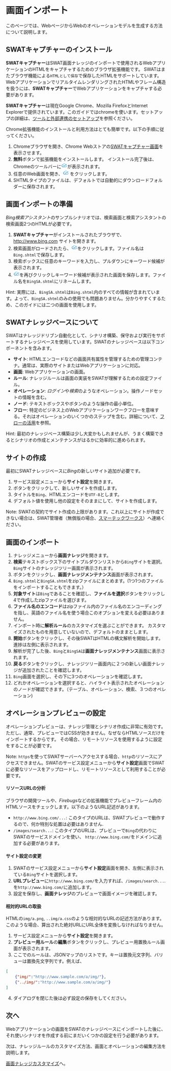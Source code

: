 ﻿画面インポート
===

このページでは、WebページからWebのオペレーションモデルを生成する方法について説明します。

SWATキャプチャーのインストール
---

**SWATキャプチャー**はSWAT画面ナレッジのインポートで使用されるWebアプリケーションのHTMLをキャプチャするためのブラウザ拡張機能です。 SWATはまたブラウザ機能による`HTMLとして保存`で保存したHTMLをサポートしています。 WebアプリケーションでリアルタイムレンダリングされたHTMLやフレーム構造を扱うには、**SWATキャプチャー**でWebアプリケーションをキャプチャする必要があります。

**SWATキャプチャー**は現在Google Chrome、Mozilla FirefoxとInternet Explorerで提供されています。このガイドではchromeを使います。セットアップの詳細は、[ツールと外部連携のセットアップ](setup_tools.md#SWATキャプチャー)を参照ください。 

Chrome拡張機能のインストールと利用方法はとても簡単です。以下の手順に従ってください。

1. Chromeブラウザを開き、Chrome Webストアの[SWATキャプチャー画面](https://chrome.google.com/webstore/detail/lblhhpmbencpjckcgehlfndpibomonie)を表示させます。 
2. <span class="glyphicon glyphicon-plus"></span> **無料**ボタンで拡張機能をインストールします。 インストール完了後は、Chromeのツールバーに![SWAT icon](/swat/assets/images/extension.png)が表示されます。
3. 任意のWeb画面を開き、![SWAT icon](/swat/assets/images/extension.png) をクリックします。 
4. SHTMLタイプのファイルは、デフォルトでは自動的にダウンロードフォルダーに保存されます。

画面インポートの準備
---

*Bing検索アシスタント*のサンプルシナリオでは、検索画面と検索アシスタントの検索画面2つのHTMLが必要です。

1. **SWATキャプチャー**がインストールされたブラウザで、 http://www.bing.com サイトを開きます。
2. 検索画面がロードされたら、![SWAT icon](/swat/assets/images/extension.png)をクリックします。ファイル名は`Bing.shtml`で保存します。
3. 検索ボックスに任意のキーワードを入力し、プルダウンにキーワード候補が表示されます。
4. ![SWAT icon](/swat/assets/images/extension.png)を再びクリックしキーワード候補が表示された画面を保存します。ファイル名を`BingSA.shtml`にリネームします。

Hint: 実際には、`BingSA.shtml`は`Bing.shtml`内のすべての情報が含まれています。よって、`BingSA.shtml`のみの使用でも問題ありません。分かりやすくするため、このガイドには二つの画面を使用します。

SWATナレッジベースについて
---

SWATはナレッジドリブン自動化として、シナリオ構築、保守および実行をサポートするナレッジベースを使用しています。SWATのナレッジベースは以下コンポーネントを含みます。

* **サイト**: HTMLエンコードなどの画面共有属性を管理するための管理コンテナ。通常は、実際のサイトまたはWebアプリケーションに対応。
* **画面**: Webアプリケーションの画面。 
* **ルール**: ナレッジルールは画面の実装をSWATが理解するための設定ファイル。
* **オペレーション**: *ログイン*や*検索*のようなオペレーション。操作ノードセットの情報を含む。
* **ノード**: テキストボックスやボタンのような操作の最小単位。
* **フロー**: 特定のビジネス上のWebアプリケーションワークフローを意味する。それはオペレーションのいくつかのステップを含む。詳細について、[フローの活用](article_flow.md)を参照。

Hint: 最初のナレッジベース構築は少し大変かもしれませんが、うまく構築できるとシナリオの作成とメンテナンスがはるかに効率的に進められます。

サイトの作成
---

最初にSWATナレッジベースに*Bing*の新しいサイト追加が必要です。

1. サービス設定メニューから**サイト設定**を開きます。
2. <span class="glyphicon glyphicon-plus"></span>ボタンをクリックして、新しいサイトを作成します。
3. タイトルを`Bing`、HTMLエンコードを`UTF-8`とします。
4. デフォルト値を使用し他の設定をそのままにして、サイトを作成します。

Note: SWATの契約でサイト作成の上限があります。これ以上にサイトが作成できない場合は、SWAT管理者（無償版の場合、[スマーテックワークス](mailto:sales@smartekworks.com)）へ連絡ください。

画面のインポート
---

1. ナレッジメニューから**画面ナレッジ**を開きます。
2. **検索**テキストボックス下のサイトプルダウンリストから`Bing`サイトを選択。`Bing`サイトのナレッジツリー画面が表示されます。
3. <span class="glyphicon glyphicon-plus"></span>ボタンをクリックし、**画面ナレッジメンテナンス**画面が表示されます。
4. `Bing.shtml`と`BingSA.shtml`をzipファイルにまとめます。(1つ1つのファイルをインポートすることもできます。）
5. **対象サイト**は`Bing`であることを確認し、**ファイルを選択**ボタンをクリックし4で作成したzipファイルを選びます。
6. **ファイル名のエンコード**はzipファイル内のファイル名のエンコーディングを指し、英語のファイル名を使う場合このオプションを変える必要はありません。
7. インポート時に**解析ルール**のカスタマイズを選ぶことができます。 カスタマイズされたものを用意していないので、デフォルトのままとします。
8. **開始**ボタンをクリックし、その後SWATはHTMLの構文解析を開始します。進捗は左側に表示されます。
9. 解析が完了した後、`Bing`と`BingSA`は**画面ナレッジメンテナンス**画面に表示されます。
10. **戻る**ボタンをクリックし、ナレッジツリー画面内に２つの新しい画面ナレッジが追加されたことを確認します。 
11. `Bing`画面を選択し、その下に3つのオペレーションを確認します。 
12. どれかオペレーションを選択すると、ハイライト表示されたオペレーションのノードが確認できます。（テーブル、オペレーション、検索、３つのオペレーション)

オペレーションプレビューの設定
---

オペレーションプレビューは、ナレッジ管理とシナリオ作成に非常に有効です。ただし、通常、プレビューではCSSが効きません。なぜならHTMLソースだけをインポートするからです。
その場合、リモートリソースを使用するように設定をすることが必要です。

Note: `https`を使ってSWATサーバーへアクセスする場合、`http`のリソースにアクセスできません。SWATのサービス設定メニューから**サイト設定**画面でSWATに必要なリソースをアップロードし、リモートリソースとして利用することが必要です。

#### リソースURLの分析

ブラウザの開発ツールや、*Firebugs*などの拡張機能でプレビューフレーム内のHTMLソースをチェックします。以下のようなURL記述があります。

* `http://www.bing.com/...`: このタイプのURLは、SWATプレビューで動作するので、何か特別な処置は必要はありません.
* `/images/search...`: このタイプのURLは、プレビューで`Bing`の代わりにSWATのサービスドメインを使い、 `http://www.bing.com/`をドメインに追加する必要があります。

#### サイト設定の変更

1. SWATのサービス設定メニューから**サイト設定**画面を開き、左側に表示されている`Bing`サイトを選択します。
2. **URLプレビュー**に`http://www.bing.com/`を入力すれば、`/images/search...`.を`http://www.bing.com/`に追加します。
3. 設定を保存し、**画面ナレッジ**のプレビューで画面イメージを確認します。

#### 相対的URLの取扱

HTMLの`img/a.png`, `..img/a.css`のような相対的なURLの記述方法があります。このような場合、算出された絶対URLにURL全体を変換しなければなりません。

1. サービス設定メニューから**サイト設定**を開きます。
2. **プレビュー用ルール**の**編集**ボタンをクリックし、プレビュー用置換ルール画面が表示されます。 
3. ここでのルールは、JSONマップのリストです。キーは置換元文字列、バリューは置換先文字列です。例えば、
```json
[
	{"img/":"http://www.sample.com/a/img/"},
	{"../img/":"http://www.sample.com/a/img/"}
]
```
4. ダイアログを閉じた後は必ず設定の保存をしてください。

次へ
----

Webアプリケーションの画面をSWATのナレッジベースにインポートした後に、それ使いシナリオを作成する前にまだいくつかの設定を行う必要があります。

次は、ナレッジルールのカスタマイズ方法、画面とオペレーションの編集方法を説明します。

[画面ナレッジカスタマイズ](guide_tuning.md)へ。